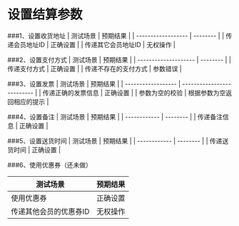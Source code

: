 # 设置结算参数

###1、设置收货地址
| 测试场景           | 预期结果 |
| ------------------ | -------- |
| 传递会员地址ID     | 正确设置 |
| 传递其它会员地址ID | 无权操作 |

###2、设置支付方式
| 测试场景             | 预期结果 |
| -------------------- | -------- |
| 传递支付方式         | 正确设置 |
| 传递不存在的支付方式 | 参数错误 |

###3、设置发票
| 测试场景           | 预期结果                   |
| ------------------ | -------------------------- |
| 传递正确的发票信息 | 正确设置                   |
| 参数为空的校验     | 根据参数为空返回相应的提示 |

###4、设置备注
| 测试场景     | 预期结果 |
| ------------ | -------- |
| 传递备注信息 | 正确设置 |

###5、设置送货时间
| 测试场景     | 预期结果 |
| ------------ | -------- |
| 传递送货时间 | 正确设置 |

###6、使用优惠券（还未做）

| 测试场景               | 预期结果 |
| ---------------------- | -------- |
| 使用优惠券             | 正确设置 |
| 传递其他会员的优惠券ID | 无权操作 |

